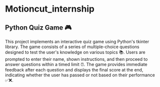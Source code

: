 # Motioncut_internship

## Python Quiz Game 🎮

This project implements an interactive quiz game using Python's tkinter library. The game consists of a series of multiple-choice questions designed to test the user's knowledge on various topics 📚. Users are prompted to enter their name, shown instructions, and then proceed to answer questions within a timed limit ⏰. The game provides immediate feedback after each question and displays the final score at the end, indicating whether the user has passed or not based on their performance ✅❌.
